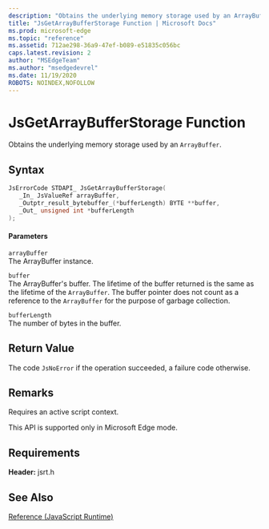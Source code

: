 ```yaml
---
description: "Obtains the underlying memory storage used by an ArrayBuffer."
title: "JsGetArrayBufferStorage Function | Microsoft Docs"
ms.prod: microsoft-edge
ms.topic: "reference"
ms.assetid: 712ae298-36a9-47ef-b089-e51835c056bc
caps.latest.revision: 2
author: "MSEdgeTeam"
ms.author: "msedgedevrel"
ms.date: 11/19/2020
ROBOTS: NOINDEX,NOFOLLOW
---
```

# JsGetArrayBufferStorage Function

Obtains the underlying memory storage used by an `ArrayBuffer`.  
  
## Syntax  
  
```cpp  
JsErrorCode STDAPI_ JsGetArrayBufferStorage(  
   _In_ JsValueRef arrayBuffer,  
   _Outptr_result_bytebuffer_(*bufferLength) BYTE **buffer,  
   _Out_ unsigned int *bufferLength  
);  
```  
  
#### Parameters  
 `arrayBuffer`  
 The ArrayBuffer instance.  
  
 `buffer`  
 The ArrayBuffer's buffer. The lifetime of the buffer returned is the same as the lifetime of the `ArrayBuffer`. The buffer pointer does not count as a reference to the `ArrayBuffer` for the purpose of garbage collection.  
  
 `bufferLength`  
 The number of bytes in the buffer.  
  
## Return Value  
 The code `JsNoError` if the operation succeeded, a failure code otherwise.  
  
## Remarks  
 Requires an active script context.  
  
 This API is supported only in Microsoft Edge mode.  
  
## Requirements  
 **Header:** jsrt.h  
  
## See Also  
 [Reference (JavaScript Runtime)](../chakra-hosting/reference-javascript-runtime.md)

